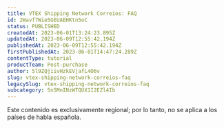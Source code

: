 ```yaml
---
title: VTEX Shipping Network Correios: FAQ
id: 2Wavf7Wie5GEUAEHKtn5oC
status: PUBLISHED
createdAt: 2023-06-01T13:24:23.895Z
updatedAt: 2023-06-09T12:55:42.194Z
publishedAt: 2023-06-09T12:55:42.194Z
firstPublishedAt: 2023-06-01T14:47:24.289Z
contentType: tutorial
productTeam: Post-purchase
author: 5l9ZQjiivHzkEVjafL4O6v
slug: vtex-shipping-network-correios-faq
legacySlug: vtex-shipping-network-correios-faq
subcategory: 5n5MnINzWTQUX1I2EZl4Ib
---
```


<div class="alert alert-warning" role="alert">
Este contenido es exclusivamente regional; por lo tanto, no se aplica a los países de habla española.
</div>
